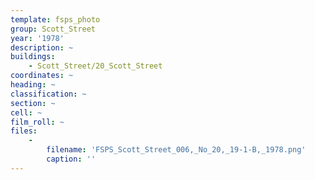 ```yaml
---
template: fsps_photo
group: Scott_Street
year: '1978'
description: ~
buildings:
    - Scott_Street/20_Scott_Street
coordinates: ~
heading: ~
classification: ~
section: ~
cell: ~
film_roll: ~
files:
    -
        filename: 'FSPS_Scott_Street_006,_No_20,_19-1-B,_1978.png'
        caption: ''
---
```

